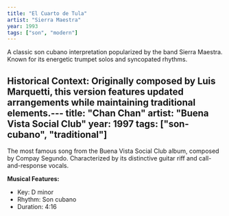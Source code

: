 ```yaml
---
title: "El Cuarto de Tula"
artist: "Sierra Maestra"
year: 1993
tags: ["son", "modern"]
---
```


A classic son cubano interpretation popularized by the band Sierra Maestra. Known for its energetic trumpet solos and syncopated rhythms.

**Historical Context:**
Originally composed by Luis Marquetti, this version features updated arrangements while maintaining traditional elements.---
title: "Chan Chan"
artist: "Buena Vista Social Club"
year: 1997
tags: ["son-cubano", "traditional"]
---

The most famous song from the Buena Vista Social Club album, composed by Compay Segundo. Characterized by its distinctive guitar riff and call-and-response vocals.

**Musical Features:**
- Key: D minor
- Rhythm: Son cubano
- Duration: 4:16
